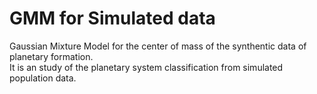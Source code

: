 # GMM for Simulated data
Gaussian Mixture Model for the center of mass of the synthentic data of planetary formation.  
It is an study of the planetary system classification from simulated population data.   

